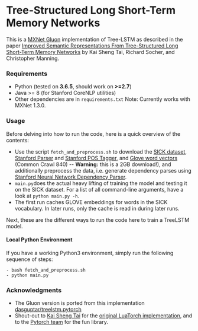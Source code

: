 
# Tree-Structured Long Short-Term Memory Networks
This is a [MXNet Gluon](https://mxnet.io/) implementation of Tree-LSTM as described in the paper [Improved Semantic Representations From Tree-Structured Long Short-Term Memory Networks](http://arxiv.org/abs/1503.00075) by Kai Sheng Tai, Richard Socher, and Christopher Manning. 

### Requirements
- Python (tested on **3.6.5**, should work on **>=2.7**)
- Java >= 8 (for Stanford CoreNLP utilities)
- Other dependencies are in `requirements.txt`
Note: Currently works with MXNet 1.3.0.

### Usage
Before delving into how to run the code, here is a quick overview of the contents:
 - Use the script `fetch_and_preprocess.sh` to download the [SICK dataset](http://alt.qcri.org/semeval2014/task1/index.php?id=data-and-tools), [Stanford Parser](http://nlp.stanford.edu/software/lex-parser.shtml) and [Stanford POS Tagger](http://nlp.stanford.edu/software/tagger.shtml), and [Glove word vectors](http://nlp.stanford.edu/projects/glove/) (Common Crawl 840) -- **Warning:** this is a 2GB download!), and additionally preprocess the data, i.e. generate dependency parses using [Stanford Neural Network Dependency Parser](http://nlp.stanford.edu/software/nndep.shtml).
- `main.py`does the actual heavy lifting of training the model and testing it on the SICK dataset. For a list of all command-line arguments, have a look at `python main.py -h`.
- The first run caches GLOVE embeddings for words in the SICK vocabulary. In later runs, only the cache is read in during later runs.

Next, these are the different ways to run the code here to train a TreeLSTM model.
#### Local Python Environment
If you have a working Python3 environment, simply run the following sequence of steps:

```
- bash fetch_and_preprocess.sh
- python main.py
```


### Acknowledgments
- The Gluon version is ported from this implementation [dasguptar/treelstm.pytorch](https://github.com/dasguptar/treelstm.pytorch)
- Shout-out to [Kai Sheng Tai](https://github.com/kaishengtai/) for the [original LuaTorch implementation](https://github.com/stanfordnlp/treelstm), and to the [Pytorch team](https://github.com/pytorch/pytorch#the-team) for the fun library.
